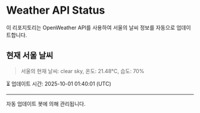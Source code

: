 
# Weather API Status

이 리포지토리는 OpenWeather API를 사용하여 서울의 날씨 정보를 자동으로 업데이트합니다.

## 현재 서울 날씨
> 서울의 현재 날씨: clear sky, 온도: 21.48°C, 습도: 70%

⏳ 업데이트 시간: 2025-10-01 01:40:01 (UTC)

---
자동 업데이트 봇에 의해 관리됩니다.
